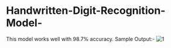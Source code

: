 # Handwritten-Digit-Recognition-Model-
This model works well with 98.7% accuracy.
Sample Output:-
![1](https://user-images.githubusercontent.com/122372183/227741377-0ed3946b-784a-4322-a46f-6c96b26cd431.jpg)


